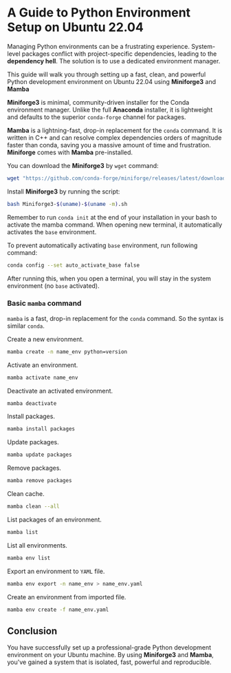 # A Guide to Python Environment Setup on Ubuntu 22.04

Managing Python environments can be a frustrating experience. System-level packages conflict with project-specific dependencies, leading to the **dependency hell**. The solution is to use a dedicated environment manager.

This guide will walk you through setting up a fast, clean, and powerful Python development environment on Ubuntu 22.04 using **Miniforge3** and **Mamba**

**Miniforge3** is minimal, community-driven installer for the Conda environment manager. Unlike the full **Anaconda** installer, it is lightweight and defaults to the superior `conda-forge` channel for packages.

**Mamba** is a lightning-fast, drop-in replacement for the `conda` command. It is written in C++ and can resolve complex dependencies orders of magnitude faster than conda, saving you a massive amount of time and frustration. **Miniforge** comes with **Mamba** pre-installed.

You can download the **Miniforge3** by `wget` command:

```sh
wget "https://github.com/conda-forge/miniforge/releases/latest/download/Miniforge3-$(uname)-$(uname -m).sh"
```

Install **Miniforge3** by running the script:

```sh
bash Miniforge3-$(uname)-$(uname -m).sh
```

Remember to run `conda init` at the end of your installation in your bash to activate the mamba command. When opening new terminal, it automatically activates the `base` environment.

To prevent automatically activating `base` environment, run following command:

```sh
conda config --set auto_activate_base false
```

After running this, when you open a terminal, you will stay in the system environment (no `base` activated).

### Basic `mamba` command

`mamba` is a fast, drop-in replacement for the `conda` command. So the syntax is similar `conda`.

Create a new environment.

```sh
mamba create -n name_env python=version
```
 Activate an environment.

```sh
mamba activate name_env
```

Deactivate an activated environment.
    
```sh
mamba deactivate
```

Install packages.

```sh
mamba install packages
```

Update packages.

```sh
mamba update packages
```

Remove packages.

```sh
mamba remove packages
```

Clean cache.

```sh
mamba clean --all
```


List packages of an environment.

```sh
mamba list
```

List all environments.

```sh
mamba env list
```

Export an environment to `YAML` file.

```sh
mamba env export -n name_env > name_env.yaml
```

Create an environment from imported file.

```sh
mamba env create -f name_env.yaml
```

## Conclusion
You have successfully set up a professional-grade Python development environment on your Ubuntu machine. By using **Miniforge3** and **Mamba**, you've gained a system that is isolated, fast, powerful and reproducible.

